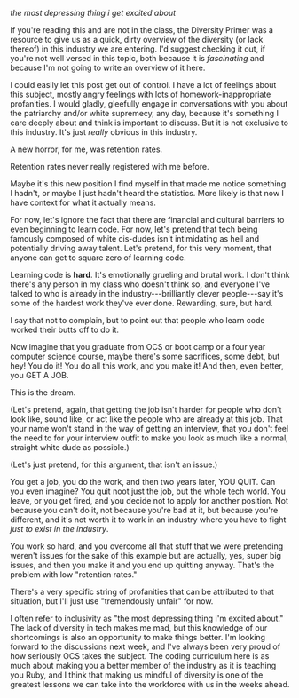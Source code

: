 
<i> the most depressing thing i get excited about </i>

If you're reading this and are not in the class, the Diversity Primer was a resource to give us as a quick, dirty overview of the diversity (or lack thereof) in this industry we are entering. I'd suggest checking it out, if you're not well versed in this topic, both because it is <i>fascinating</i> and because I'm not going to write an overview of it here.

I could easily let this post get out of control. I have a lot of feelings about this subject, mostly angry feelings with lots of homework-inappropriate profanities. I would gladly, gleefully engage in conversations with you about the patriarchy and/or white supremecy, any day, because it's something I care deeply about and think is important to discuss. But it is not exclusive to this industry. It's just <i>really</i> obvious in this industry. 

A new horror, for me, was retention rates.

Retention rates never really registered with me before. 

Maybe it's this new position I find myself in that made me notice something I hadn't, or maybe I just hadn't heard the statistics. More likely is that now I have context for what it actually means. 

For now, let's ignore the fact that there are financial and cultural barriers to even beginning to learn code. For now, let's pretend that tech being famously composed of white cis-dudes isn't intimidating as hell and potentially driving away talent. Let's pretend, for this very moment, that anyone can get to square zero of learning code.

Learning code is <b>hard</b>. It's emotionally grueling and brutal work. I don't think there's any person in my class who doesn't think so, and everyone I've talked to who is already in the industry---brilliantly clever people---say it's some of the hardest work they've ever done. Rewarding, sure, but hard.

I say that not to complain, but to point out that people who learn code worked their butts off to do it.  

Now imagine that you graduate from OCS or boot camp or a four year computer science course, maybe there's some sacrifices, some debt, but hey! You do it! You do all this work, and you make it! And then, even better, you GET A JOB. 

This is the dream.

(Let's pretend, again, that getting the job isn't harder for people who don't look like, sound like, or act like the people who are already at this job. That your name won't stand in the way of getting an interview, that you don't feel the need to for your interview outfit to make you look as much like a normal, straight white dude as possible.)

(Let's just pretend, for this argument, that isn't an issue.)

You get a job, you do the work, and then two years later, YOU QUIT. Can you even imagine? You quit noot just the job, but the whole tech world. You leave, or you get fired, and you decide not to apply for another position. Not because you can't do it, not because you're bad at it, but because you're different, and it's not worth it to work in an industry where you have to fight <i>just to exist in the industry</i>.

You work so hard, and you overcome all that stuff that we were pretending weren't issues for the sake of this example but are actually, yes, super big issues, and then you make it and you end up quitting anyway. That's the problem with low "retention rates."

There's a very specific string of profanities that can be attributed to that situation, but I'll just use "tremendously unfair" for now.

I often refer to inclusivity as "the most depressing thing I'm excited about." The lack of diversity in tech makes me mad, but this knowledge of our shortcomings is also an opportunity to make things better.  I'm looking forward to the discussions next week, and I've always been very proud of how seriously OCS takes the subject. The coding curriculum here is as much about making you a better member of the industry as it is teaching you Ruby, and I think that making us mindful of diversity is one of the greatest lessons we can take into the workforce with us in the weeks ahead.